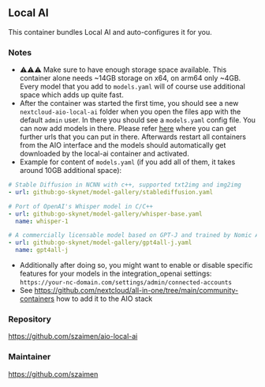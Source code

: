 ## Local AI
This container bundles Local AI and auto-configures it for you.

### Notes
- ⚠️⚠️⚠️ Make sure to have enough storage space available. This container alone needs ~14GB storage on x64, on arm64 only ~4GB. Every model that you add to `models.yaml` will of course use additional space which adds up quite fast.
- After the container was started the first time, you should see a new `nextcloud-aio-local-ai` folder when you open the files app with the default `admin` user. In there you should see a `models.yaml` config file. You can now add models in there. Please refer [here](https://github.com/go-skynet/model-gallery/blob/main/index.yaml) where you can get further urls that you can put in there. Afterwards restart all containers from the AIO interface and the models should automatically get downloaded by the local-ai container and activated.
- Example for content of `models.yaml` (if you add all of them, it takes around 10GB additional space):
```yaml
# Stable Diffusion in NCNN with c++, supported txt2img and img2img 
- url: github:go-skynet/model-gallery/stablediffusion.yaml

# Port of OpenAI's Whisper model in C/C++ 
- url: github:go-skynet/model-gallery/whisper-base.yaml
  name: whisper-1

# A commercially licensable model based on GPT-J and trained by Nomic AI on the v0 GPT4All dataset.
- url: github:go-skynet/model-gallery/gpt4all-j.yaml
  name: gpt4all-j
```
-  Additionally after doing so, you might want to enable or disable specific features for your models in the integration_openai settings: `https://your-nc-domain.com/settings/admin/connected-accounts`
- See https://github.com/nextcloud/all-in-one/tree/main/community-containers how to add it to the AIO stack

### Repository
https://github.com/szaimen/aio-local-ai

### Maintainer
https://github.com/szaimen
